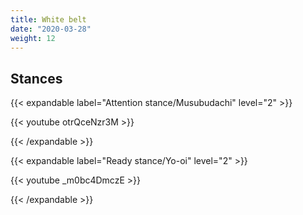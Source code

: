 ```yaml
---
title: White belt
date: "2020-03-28"
weight: 12
---
```


## Stances

{{< expandable label="Attention stance/Musubudachi" level="2" >}}

{{< youtube otrQceNzr3M >}}

{{< /expandable >}}

{{< expandable label="Ready stance/Yo-oi" level="2" >}}

{{< youtube _m0bc4DmczE >}}

{{< /expandable >}}


